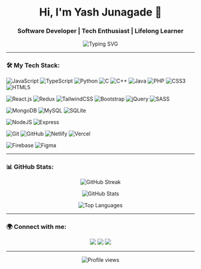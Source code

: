<h1 align="center">Hi, I'm Yash Junagade 👋</h1>
<h3 align="center">Software Developer | Tech Enthusiast | Lifelong Learner</h3>

<p align="center">
  <img src="https://readme-typing-svg.herokuapp.com?font=Roboto&color=%23F76C6C&size=22&center=true&vCenter=true&width=500&lines=Full-stack+developer+with+a+passion+for+coding;I+love+exploring+new+technologies+🌐;Let's+build+amazing+projects+together!+🚀" alt="Typing SVG">
</p>

---

### 🛠️ My Tech Stack:

![JavaScript](https://img.shields.io/badge/JavaScript-F7DF1E?style=for-the-badge&logo=javascript&logoColor=black)
![TypeScript](https://img.shields.io/badge/TypeScript-007ACC?style=for-the-badge&logo=typescript&logoColor=white)
![Python](https://img.shields.io/badge/Python-3776AB?style=for-the-badge&logo=python&logoColor=white)
![C](https://img.shields.io/badge/C-A8B9CC?style=for-the-badge&logo=c&logoColor=white)
![C++](https://img.shields.io/badge/C++-00599C?style=for-the-badge&logo=c%2B%2B&logoColor=white)
![Java](https://img.shields.io/badge/Java-ED8B00?style=for-the-badge&logo=java&logoColor=white)
![PHP](https://img.shields.io/badge/PHP-777BB4?style=for-the-badge&logo=php&logoColor=white)
![CSS3](https://img.shields.io/badge/css3-%231572B6.svg?style=for-the-badge&logo=css3&logoColor=white)
![HTML5](https://img.shields.io/badge/html5-%23E34F26.svg?style=for-the-badge&logo=html5&logoColor=white)

![React.js](https://img.shields.io/badge/React-20232A?style=for-the-badge&logo=react&logoColor=61DAFB)
![Redux](https://img.shields.io/badge/redux-%23593d88.svg?style=for-the-badge&logo=redux&logoColor=white)
![TailwindCSS](https://img.shields.io/badge/TailwindCSS-38B2AC?style=for-the-badge&logo=tailwind-css&logoColor=white)
![Bootstrap](https://img.shields.io/badge/Bootstrap-7952B3?style=for-the-badge&logo=bootstrap&logoColor=white)
![jQuery](https://img.shields.io/badge/jQuery-0769AD?style=for-the-badge&logo=jquery&logoColor=white)
![SASS](https://img.shields.io/badge/SASS-hotpink.svg?style=for-the-badge&logo=SASS&logoColor=white)

![MongoDB](https://img.shields.io/badge/MongoDB-47A248?style=for-the-badge&logo=mongodb&logoColor=white)
![MySQL](https://img.shields.io/badge/MySQL-4479A1?style=for-the-badge&logo=mysql&logoColor=white)
![SQLite](https://img.shields.io/badge/SQLite-003B57?style=for-the-badge&logo=sqlite&logoColor=white)

![NodeJS](https://img.shields.io/badge/Node.js-43853D?style=for-the-badge&logo=node-dot-js&logoColor=white)
![Express](https://img.shields.io/badge/Express-000000?style=for-the-badge&logo=express&logoColor=white)

![Git](https://img.shields.io/badge/Git-F05032?style=for-the-badge&logo=git&logoColor=white)
![GitHub](https://img.shields.io/badge/GitHub-181717?style=for-the-badge&logo=github&logoColor=white)
![Netlify](https://img.shields.io/badge/Netlify-00C7B7?style=for-the-badge&logo=netlify&logoColor=white)
![Vercel](https://img.shields.io/badge/Vercel-000000?style=for-the-badge&logo=vercel&logoColor=white)

![Firebase](https://img.shields.io/badge/firebase-a08021?style=for-the-badge&logo=firebase&logoColor=ffcd34)
![Figma](https://img.shields.io/badge/Figma-F24E1E?style=for-the-badge&logo=figma&logoColor=white)

---

### 📊 GitHub Stats:
<p align="center">
  <img src="https://github-readme-streak-stats.herokuapp.com/?user=YashJunagade&theme=tokyonight&hide_border=true" alt="GitHub Streak">
</p>
<p align="center">
  <img src="https://github-readme-stats.vercel.app/api?username=YashJunagade&show_icons=true&theme=tokyonight&hide_border=true" alt="GitHub Stats">
</p>
<p align="center">
  <img src="https://github-readme-stats.vercel.app/api/top-langs/?username=YashJunagade&layout=compact&theme=tokyonight&hide_border=true" alt="Top Languages">
</p>

---

### 🌍 Connect with me:
<p align="center">
  <a href="https://www.linkedin.com/in/yash-junagade/" target="_blank"><img src="https://img.shields.io/badge/-LinkedIn-0A66C2?style=for-the-badge&logo=LinkedIn&logoColor=white"></a>
  <a href="https://x.com/YashJunagade211" target="_blank"><img src="https://img.shields.io/badge/-Twitter-1DA1F2?style=for-the-badge&logo=Twitter&logoColor=white"></a>
  <a href="https://github.com/YashJunagade" target="_blank"><img src="https://img.shields.io/badge/-GitHub-181717?style=for-the-badge&logo=GitHub&logoColor=white"></a>
</p>

---

<p align="center">
  <img src="https://komarev.com/ghpvc/?username=YashJunagade&style=for-the-badge&color=blue" alt="Profile views">
</p>
